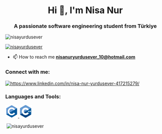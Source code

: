 <h1 align="center">Hi 👋, I'm Nisa Nur</h1>
<h3 align="center">A passionate software engineering student from Türkiye</h3>

<p align="left"> <img src="https://komarev.com/ghpvc/?username=nisayurdusever&label=Profile%20views&color=0e75b6&style=flat" alt="nisayurdusever" /> </p>

<p align="left"> <a href="https://github.com/ryo-ma/github-profile-trophy"><img src="https://github-profile-trophy.vercel.app/?username=nisayurdusever" alt="nisayurdusever" /></a> </p>

- 📫 How to reach me **nisanuryurdusever_10@hotmail.com**

<h3 align="left">Connect with me:</h3>
<p align="left">
<a href="https://linkedin.com/in/https://www.linkedin.com/in/nisa-nur-yurdusever-417215279/" target="blank"><img align="center" src="https://raw.githubusercontent.com/rahuldkjain/github-profile-readme-generator/master/src/images/icons/Social/linked-in-alt.svg" alt="https://www.linkedin.com/in/nisa-nur-yurdusever-417215279/" height="30" width="40" /></a>
</p>

<h3 align="left">Languages and Tools:</h3>
<p align="left"> <a href="https://www.cprogramming.com/" target="_blank" rel="noreferrer"> <img src="https://raw.githubusercontent.com/devicons/devicon/master/icons/c/c-original.svg" alt="c" width="40" height="40"/> </a> <a href="https://www.w3schools.com/cpp/" target="_blank" rel="noreferrer"> <img src="https://raw.githubusercontent.com/devicons/devicon/master/icons/cplusplus/cplusplus-original.svg" alt="cplusplus" width="40" height="40"/> </a> </p>

<p>&nbsp;<img align="center" src="https://github-readme-stats.vercel.app/api?username=nisayurdusever&show_icons=true&locale=en" alt="nisayurdusever" /></p>

